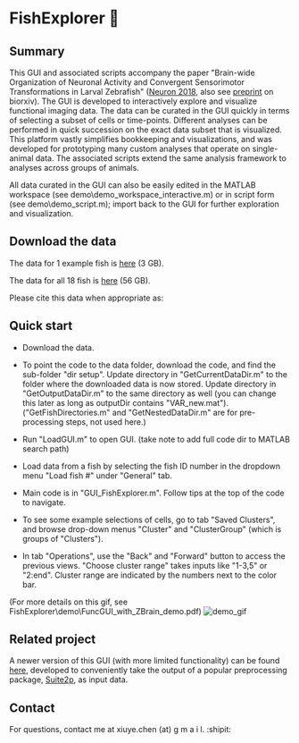 # FishExplorer :microscope:


## Summary ##

This GUI and associated scripts accompany the paper "Brain-wide Organization of Neuronal Activity and Convergent Sensorimotor Transformations in Larval Zebrafish" ([Neuron 2018](https://dmg5c1valy4me.cloudfront.net/wp-content/uploads/2018/10/25141558/1-s2.0-S0896627318308444-main.pdf), also see [preprint](https://www.biorxiv.org/content/early/2018/03/27/289413) on biorxiv). The GUI is developed to interactively explore and visualize functional imaging data. The data can be curated in the GUI quickly in terms of selecting a subset of cells or time-points. Different analyses can be performed in quick succession on the exact data subset that is visualized. This platform vastly simplifies bookkeeping and visualizations, and was developed for prototyping many custom analyses that operate on single-animal data. The associated scripts extend the same analysis framework to analyses across groups of animals.


All data curated in the GUI can also be easily edited in the MATLAB workspace (see demo\demo_workspace_interactive.m) or in script form (see demo\demo_script.m); import back to the GUI for further exploration and visualization.


## Download the data ##

The data for 1 example fish is [here](https://www.dropbox.com/sh/ae2r46eic4nyjuj/AACRt-AyZVN_UoGjrPP6Oppra?dl=0) (3 GB).

The data for all 18 fish is [here](https://www.dropbox.com/sh/c5kozhgj59w3veq/AAD2onrnmPdq-NORZ6Fcee6Xa?dl=0) (56 GB).

Please cite this data when appropriate as:

## Quick start ##

- Download the data.
- To point the code to the data folder, download the code, and find the sub-folder "dir setup".
Update directory in "GetCurrentDataDir.m" to the folder where the downloaded data is now stored. Update directory in "GetOutputDataDir.m" to the same directory as well (you can change this later as long as outputDir contains "VAR_new.mat").
("GetFishDirectories.m" and "GetNestedDataDir.m" are for pre-processing steps, not used here.)

- Run "LoadGUI.m" to open GUI. (take note to add full code dir to MATLAB search path)

- Load data from a fish by selecting the fish ID number in the dropdown menu "Load fish #" under "General" tab.

- Main code is in "GUI_FishExplorer.m". Follow tips at the top of the code to navigate.

- To see some example selections of cells, go to tab "Saved Clusters", and browse drop-down menus "Cluster" and "ClusterGroup" (which is groups of "Clusters").

- In tab "Operations", use the "Back" and "Forward" button to access the previous views. "Choose cluster range" takes inputs like "1-3,5" or "2:end". Cluster range are indicated by the numbers next to the color bar.

(For more details on this gif, see FishExplorer\demo\FuncGUI_with_ZBrain_demo.pdf)
![demo_gif](https://raw.githubusercontent.com/xiuyechen/FishExplorer/master/demo/demo1.gif "Demo Text 1")


## Related project ##

A newer version of this GUI (with more limited functionality) can be found [here](https://github.com/xiuyechen/Explore2p), developed to conveniently take the output of a popular preprocessing package, [Suite2p](https://github.com/cortex-lab/Suite2P), as input data.


## Contact ##

For questions, contact me at xiuye.chen (at) g m a i l. :shipit:
